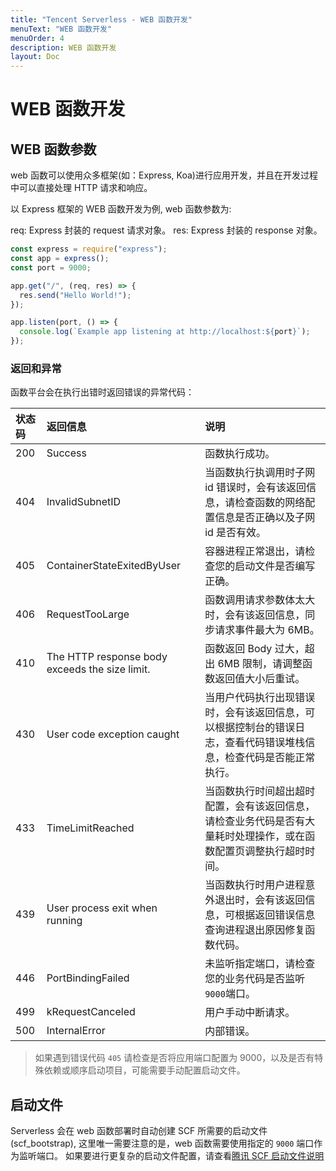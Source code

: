 ```yaml
---
title: "Tencent Serverless - WEB 函数开发"
menuText: "WEB 函数开发"
menuOrder: 4
description: WEB 函数开发
layout: Doc
---
```


# WEB 函数开发

## WEB 函数参数

web 函数可以使用众多框架(如：Express, Koa)进行应用开发，并且在开发过程中可以直接处理 HTTP 请求和响应。

以 Express 框架的 WEB 函数开发为例, web 函数参数为:

req: Express 封装的 request 请求对象。
res: Express 封装的 response 对象。

```js
const express = require("express");
const app = express();
const port = 9000;

app.get("/", (req, res) => {
  res.send("Hello World!");
});

app.listen(port, () => {
  console.log(`Example app listening at http://localhost:${port}`);
});
```

### 返回和异常

函数平台会在执行出错时返回错误的异常代码：

| 状态码 | 返回信息                                       | 说明                                                                                                               |
| :----- | :--------------------------------------------- | :----------------------------------------------------------------------------------------------------------------- |
| 200    | Success                                        | 函数执行成功。                                                                                                     |
| 404    | InvalidSubnetID                                | 当函数执行执调用时子网 id 错误时，会有该返回信息，请检查函数的网络配置信息是否正确以及子网 id 是否有效。           |
| 405    | ContainerStateExitedByUser                     | 容器进程正常退出，请检查您的启动文件是否编写正确。                                                                 |
| 406    | RequestTooLarge                                | 函数调用请求参数体太大时，会有该返回信息，同步请求事件最大为 6MB。                                                 |
| 410    | The HTTP response body exceeds the size limit. | 函数返回 Body 过大，超出 6MB 限制，请调整函数返回值大小后重试。                                                    |
| 430    | User code exception caught                     | 当用户代码执行出现错误时，会有该返回信息，可以根据控制台的错误日志，查看代码错误堆栈信息，检查代码是否能正常执行。 |
| 433    | TimeLimitReached                               | 当函数执行时间超出超时配置，会有该返回信息，请检查业务代码是否有大量耗时处理操作，或在函数配置页调整执行超时时间。 |
| 439    | User process exit when running                 | 当函数执行时用户进程意外退出时，会有该返回信息，可根据返回错误信息查询进程退出原因修复函数代码。                   |
| 446    | PortBindingFailed                              | 未监听指定端口，请检查您的业务代码是否监听`9000`端口。                                                             |
| 499    | kRequestCanceled                               | 用户手动中断请求。                                                                                                 |
| 500    | InternalError                                  | 内部错误。                                                                                                         |

> 如果遇到错误代码 `405` 请检查是否将应用端口配置为 9000，以及是否有特殊依赖或顺序启动项目，可能需要手动配置启动文件。

## 启动文件

Serverless 会在 web 函数部署时自动创建 SCF 所需要的启动文件(scf_bootstrap), 这里唯一需要注意的是，web 函数需要使用指定的 `9000` 端口作为监听端口。
如果要进行更复杂的启动文件配置，请查看[腾讯 SCF 启动文件说明](https://cloud.tencent.com/document/product/583/56126)
